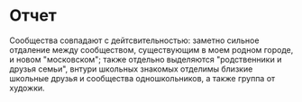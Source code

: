 # Отчет
Сообщества совпадают с дейтсвительностью: заметно сильное отдаление между сообществом, существующим в моем родном городе, и новом "московском"; также отдельно выделяются "родственники и друзья семьи", внтури школьных знакомых отделимы близкие школьные друзья и сообщества одношкольников, а также группа от художки. 
